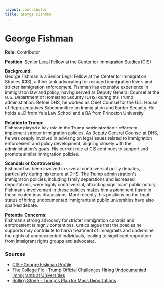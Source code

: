 ```yaml
---
layout: contributor
title: George Fishman
---
```


# George Fishman

**Role:** Contributor

**Position:** Senior Legal Fellow at the Center for Immigration Studies (CIS)

**Background:**  
George Fishman is a Senior Legal Fellow at the Center for Immigration Studies (CIS), a think tank advocating for reduced immigration levels and stricter immigration enforcement. Fishman has extensive experience in immigration law and policy, having served as Deputy General Counsel at the U.S. Department of Homeland Security (DHS) during the Trump administration. Before DHS, he worked as Chief Counsel for the U.S. House of Representatives Subcommittee on Immigration and Border Security. He holds a JD from Yale Law School and a BA from Princeton University.

**Relation to Trump:**  
Fishman played a key role in the Trump administration's efforts to implement stricter immigration policies. As Deputy General Counsel at DHS, he was deeply involved in advising on legal issues related to immigration enforcement and policy development, aligning closely with the administration's goals. His current role at CIS continues to support and promote similar immigration policies.

**Scandals or Controversies:**  
Fishman has been involved in several controversial policy debates, particularly during his tenure at DHS. The Trump administration's immigration policies, including family separations and increased deportations, were highly controversial, attracting significant public outcry. Fishman's involvement in these policies makes him a prominent figure in these contentious discussions. More recently, his positions on the legal status of hiring undocumented immigrants at public universities have also sparked debate.

**Potential Concerns:**  
Fishman's strong advocacy for stricter immigration controls and enforcement is highly contentious. Critics argue that the policies he supports may contribute to harsh treatment of immigrants and undermine the rights of undocumented individuals, leading to significant opposition from immigrant rights groups and advocates.

### Sources
- [CIS - George Fishman Profile](https://cis.org/Fishman)
- [The College Fix - Trump Official Challenges Hiring Undocumented Immigrants at Universities](https://www.thecollegefix.com/trump-official-challenges-claim-public-universities-can-hire-illegal-immigrants/)
- [Rolling Stone - Trump's Plan for Mass Deportations](https://www.rollingstone.com/politics/politics-features/trump-archaic-law-mass-deportations-1234941671/)
